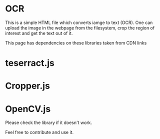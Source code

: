 # OCR
This is a simple HTML file which converts iamge to text (OCR). One can upload the image in the webpage from the filesystem, crop the region of interest and get the text out of it. 

This page has dependencies on these libraries taken from CDN links

# teserract.js
# Cropper.js
# OpenCV.js

Please check the library if it doesn't work.

Feel free to contribute and use it.
